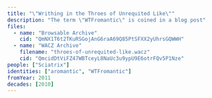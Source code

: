 ```yaml
---
title: "\"Writhing in the Throes of Unrequited Like\""
description: "The term \"WTFromantic\" is coined in a blog post"
files:
  - name: "Browsable Archive"
    cid: "QmNX1T6t2TKuRSGojAnG6raA69Q85PtSFXX2yUhrsGQWWH"
  - name: "WACZ Archive"
    filename: "throes-of-unrequited-like.wacz"
    cid: "QmcidDtViFZ47WBTceyL8NaUc3u9ypU9E6otrFQv5P1Nze"
people: ["Sciatrix"]
identities: ["aromantic", "WTFromantic"]
fromYear: 2011
decades: [2010]
---
```

